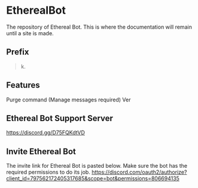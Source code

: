 # EtherealBot
The repository of Ethereal Bot. This is where the documentation will remain until a site is made.

## Prefix
> k.



## Features
Purge command (Manage messages required)
Ver


## Ethereal Bot Support Server
https://discord.gg/D75FQKdtVD



## Invite Ethereal Bot
The invite link for Ethereal Bot is pasted below. Make sure the bot has the required permissions to do its job.
https://discord.com/oauth2/authorize?client_id=797562172405317685&scope=bot&permissions=806694135


